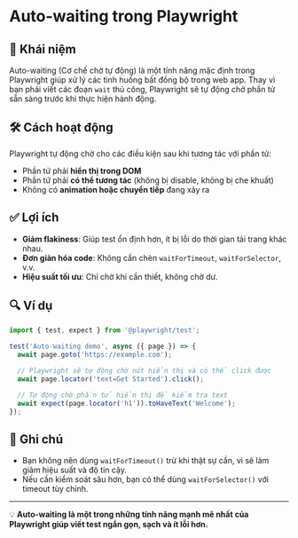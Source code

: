 
# Auto-waiting trong Playwright

## 🧠 Khái niệm

Auto-waiting (Cơ chế chờ tự động) là một tính năng mặc định trong Playwright giúp xử lý các tình huống bất đồng bộ trong web app. Thay vì bạn phải viết các đoạn `wait` thủ công, Playwright sẽ tự động chờ phần tử sẵn sàng trước khi thực hiện hành động.

## 🛠️ Cách hoạt động

Playwright tự động chờ cho các điều kiện sau khi tương tác với phần tử:

- Phần tử phải **hiển thị trong DOM**
- Phần tử phải **có thể tương tác** (không bị disable, không bị che khuất)
- Không có **animation hoặc chuyển tiếp** đang xảy ra

## ✅ Lợi ích

- **Giảm flakiness**: Giúp test ổn định hơn, ít bị lỗi do thời gian tải trang khác nhau.
- **Đơn giản hóa code**: Không cần chèn `waitForTimeout`, `waitForSelector`, v.v.
- **Hiệu suất tối ưu**: Chỉ chờ khi cần thiết, không chờ dư.

## 🔍 Ví dụ

```ts
import { test, expect } from '@playwright/test';

test('Auto-waiting demo', async ({ page }) => {
  await page.goto('https://example.com');

  // Playwright sẽ tự động chờ nút hiển thị và có thể click được
  await page.locator('text=Get Started').click();

  // Tự động chờ phần tử hiển thị để kiểm tra text
  await expect(page.locator('h1')).toHaveText('Welcome');
});
```

## 📝 Ghi chú

- Bạn không nên dùng `waitForTimeout()` trừ khi thật sự cần, vì sẽ làm giảm hiệu suất và độ tin cậy.
- Nếu cần kiểm soát sâu hơn, bạn có thể dùng `waitForSelector()` với timeout tùy chỉnh.

---

💡 **Auto-waiting là một trong những tính năng mạnh mẽ nhất của Playwright giúp viết test ngắn gọn, sạch và ít lỗi hơn.**
